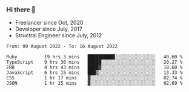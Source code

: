 ### Hi there 👋

- Freelancer since Oct, 2020
- Developer since July, 2017
- Structral Engineer since July, 2012

<!--START_SECTION:waka-->

```text
From: 09 August 2022 - To: 16 August 2022

Ruby          19 hrs 3 mins   ██████████░░░░░░░░░░░░░░░   40.60 %
TypeScript    9 hrs 30 mins   █████░░░░░░░░░░░░░░░░░░░░   20.27 %
ERB           8 hrs 43 mins   ████▓░░░░░░░░░░░░░░░░░░░░   18.60 %
JavaScript    6 hrs 15 mins   ███▒░░░░░░░░░░░░░░░░░░░░░   13.33 %
CSS           1 hr 17 mins    ▓░░░░░░░░░░░░░░░░░░░░░░░░   02.74 %
JSON          1 hr 15 mins    ▓░░░░░░░░░░░░░░░░░░░░░░░░   02.69 %
```

<!--END_SECTION:waka-->
